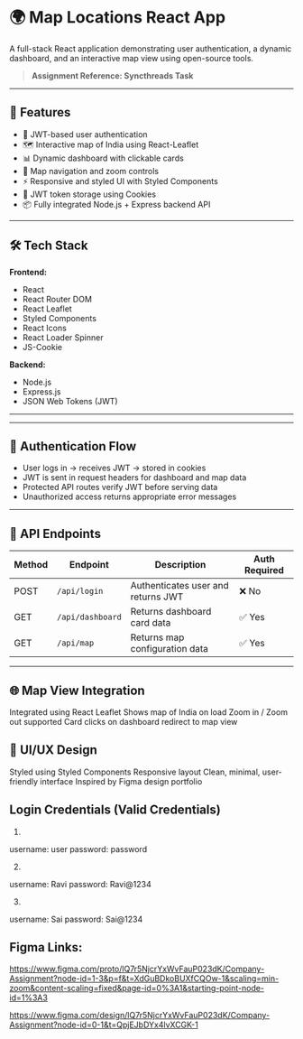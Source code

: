 # 🌍 Map Locations React App

A full-stack React application demonstrating user authentication, a dynamic dashboard, and an interactive map view using open-source tools.

> **Assignment Reference: Syncthreads Task**

---

## 🚀 Features

- 🔐 JWT-based user authentication
- 🗺️ Interactive map of India using React-Leaflet
- 📊 Dynamic dashboard with clickable cards
- 📍 Map navigation and zoom controls
- ⚡ Responsive and styled UI with Styled Components
- 🍪 JWT token storage using Cookies
- 📦 Fully integrated Node.js + Express backend API

---

## 🛠️ Tech Stack

**Frontend:**
- React
- React Router DOM
- React Leaflet
- Styled Components
- React Icons
- React Loader Spinner
- JS-Cookie

**Backend:**
- Node.js
- Express.js
- JSON Web Tokens (JWT)

---


---

## 🔐 Authentication Flow

- User logs in → receives JWT → stored in cookies
- JWT is sent in request headers for dashboard and map data
- Protected API routes verify JWT before serving data
- Unauthorized access returns appropriate error messages

---

## 📌 API Endpoints

| Method | Endpoint         | Description                         | Auth Required |
|--------|------------------|-------------------------------------|----------------|
| POST   | `/api/login`     | Authenticates user and returns JWT | ❌ No           |
| GET    | `/api/dashboard` | Returns dashboard card data        | ✅ Yes          |
| GET    | `/api/map`       | Returns map configuration data     | ✅ Yes          |

---

## 🌐 Map View Integration

Integrated using React Leaflet
Shows map of India on load
Zoom in / Zoom out supported
Card clicks on dashboard redirect to map view

## 🎨 UI/UX Design

Styled using Styled Components
Responsive layout
Clean, minimal, user-friendly interface
Inspired by Figma design portfolio

## Login Credentials (Valid Credentials)
1.
username: user
password: password

2.
username: Ravi
password: Ravi@1234

3.
username: Sai
password: Sai@1234



## Figma Links:
https://www.figma.com/proto/lQ7r5NjcrYxWvFauP023dK/Company-Assignment?node-id=1-3&p=f&t=XdGuBDkoBUXfCQOw-1&scaling=min-zoom&content-scaling=fixed&page-id=0%3A1&starting-point-node-id=1%3A3

https://www.figma.com/design/lQ7r5NjcrYxWvFauP023dK/Company-Assignment?node-id=0-1&t=QpjEJbDYx4lvXCGK-1
